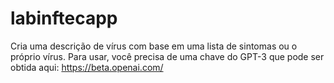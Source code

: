 # labinftecapp
Cria uma descrição de vírus com base em uma lista de sintomas ou o próprio vírus.
Para usar, você precisa de uma chave do GPT-3 que pode ser obtida aqui: https://beta.openai.com/
